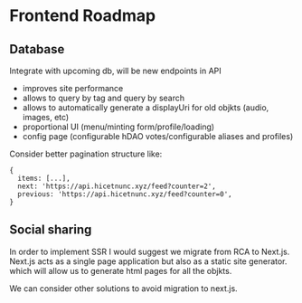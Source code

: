 # Frontend Roadmap

## Database

Integrate with upcoming db, will be new endpoints in API
- improves site performance
- allows to query by tag and query by search
- allows to automatically generate a displayUri for old objkts (audio, images, etc)
- proportional UI (menu/minting form/profile/loading)
- config page (configurable hDAO votes/configurable aliases and profiles)

Consider better pagination structure like:
```
{
  items: [...],
  next: 'https://api.hicetnunc.xyz/feed?counter=2',
  previous: 'https://api.hicetnunc.xyz/feed?counter=0',
}
```
## Social sharing

In order to implement SSR I would suggest we migrate from RCA to Next.js. Next.js acts as a single page application but also as a static site generator. which will allow us to generate html pages for all the objkts.

We can consider other solutions to avoid migration to next.js.
